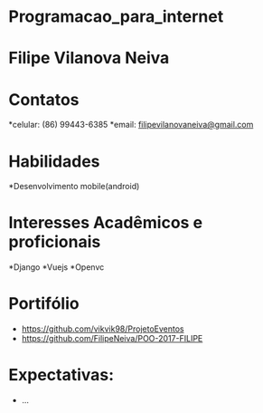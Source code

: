 # Programacao_para_internet

# Filipe Vilanova Neiva

# Contatos
  *celular: (86) 99443-6385
  *email: filipevilanovaneiva@gmail.com

# Habilidades
  *Desenvolvimento mobile(android)
  
# Interesses Acadêmicos e proficionais
  *Django
  *Vuejs
  *Openvc
  
# Portifólio
  * https://github.com/vikvik98/ProjetoEventos
  * https://github.com/FilipeNeiva/POO-2017-FILIPE
  
# Expectativas:
  * ...
